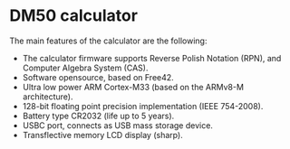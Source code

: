 # DM50 calculator
The main features of the calculator are the following:

 - The calculator firmware supports Reverse Polish Notation (RPN), and Computer Algebra System (CAS).
 - Software opensource, based on Free42.
 - Ultra low power ARM Cortex-M33  (based on the ARMv8-M architecture).
 - 128-bit floating point precision implementation (IEEE 754-2008).
 - Battery type CR2032 (life up to 5 years).
 - USBC port, connects as USB mass storage device.
 - Transflective memory LCD display (sharp).
